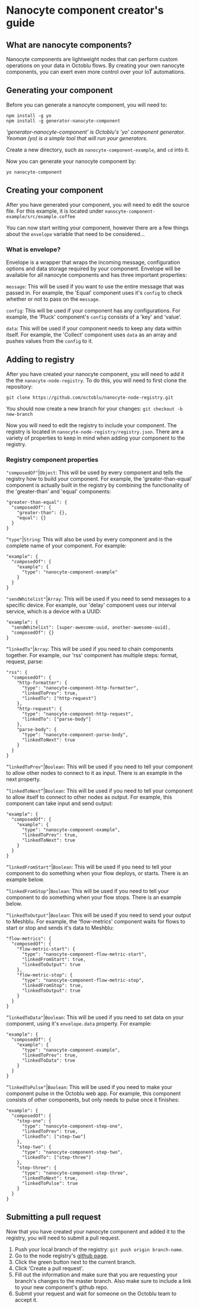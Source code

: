 # Nanocyte component creator's guide

## What are nanocyte components?
Nanocyte components are lightweight nodes that can perform custom operations on your data in Octoblu flows. By creating your own nanocyte components, you can exert even more control over your IoT automations.

## Generating your component
Before you can generate a nanocyte component, you will need to:
```
npm install -g yo
npm install -g generator-nanocyte-component
```
_'generator-nanocyte-component' is Octoblu's 'yo' component generator. Yeoman (yo) is a simple tool that will run your generators._

Create a new directory, such as `nanocyte-component-example`, and `cd` into it.

Now you can generate your nanocyte component by:
```
yo nanocyte-component
```

## Creating your component
After you have generated your component, you will need to edit the source file. For this example, it is located under `nanocyte-component-example/src/example.coffee`

You can now start writing your component, however there are a few things about the `envelope` variable that need to be considered...

### What is envelope?
Envelope is a wrapper that wraps the incoming message, configuration options and data storage required by your component. Envelope will be available for all nanocyte components and has three important properties:

`message`: This will be used if you want to use the entire message that was passed in. For example, the 'Equal' component uses it's `config` to check whether or not to pass on the `message`.

`config`: This will be used if your component has any configurations. For example, the 'Pluck' component's `config` consists of a 'key' and 'value'.

`data`: This will be used if your component needs to keep any data within itself. For example, the 'Collect' component uses `data` as an array and pushes values from the `config` to it.

## Adding to registry
After you have created your nanocyte component, you will need to add it the the `nanocyte-node-registry`. To do this, you will need to first clone the repository:
```
git clone https://github.com/octoblu/nanocyte-node-registry.git
```
You should now create a new branch for your changes: `git checkout -b new-branch`

Now you will need to edit the registry to include your component. The registry is located in `nanocyte-node-registry/registry.json`. There are a variety of properties to keep in mind when adding your component to the registry.

### Registry component properties
`"composedOf"`|`Object`: This will be used by every component and tells the registry how to build your component. For example, the 'greater-than-equal' component is actually built in the registry by combining the functionality of the 'greater-than' and 'equal' components:
```
"greater-than-equal": {
  "composedOf": {
    "greater-than": {},
    "equal": {}
  }
}
```

`”type"`|`String`: This will also be used by every component and is the complete name of your component. For example:
```
"example": {
  "composedOf": {
    "example": {
      "type": "nanocyte-component-example"
    }
  }
}
```

`"sendWhitelist"`|`Array`: This will be used if you need to send messages to a specific device. For example, our 'delay' component uses our interval service, which is a device with a UUID:
```
"example": {
  "sendWhitelist": [super-awesome-uuid, another-awesome-uuid],
  "composedOf": {}
}
```

`”linkedTo"`|`Array`: This will be used if you need to chain components together. For example, our 'rss' component has multiple steps: format, request, parse:
```
"rss": {
  "composedOf": {
    "http-formatter": {
      "type": "nanocyte-component-http-formatter",
      "linkedToPrev": true,
      "linkedTo": ["http-request"]
    },
    "http-request": {
      "type": "nanocyte-component-http-request",
      "linkedTo": ["parse-body"]
    },
    "parse-body": {
      "type": "nanocyte-component-parse-body",
      "linkedToNext": true
    }
  }
}
```

`”linkedToPrev"`|`Boolean`: This will be used if you need to tell your component to allow other nodes to connect to it as input. There is an example in the next property.

`”linkedToNext”`|`Boolean`: This will be used if you need to tell your component to allow itself to connect to other nodes as output. For example, this component can take input and send output:
```
"example": {
  "composedOf": {
    "example": {
      "type": "nanocyte-component-example",
      "linkedToPrev": true,
      "linkedToNext": true
    }
  }
}
```

`”linkedFromStart"`|`Boolean`: This will be used if you need to tell your component to do something when your flow deploys, or starts. There is an example below.

`”linkedFromStop"`|`Boolean`: This will be used if you need to tell your component to do something when your flow stops. There is an example below.

`”linkedToOutput"`|`Boolean`: This will be used if you need to send your output to Meshblu. For example, the 'flow-metrics' component waits for flows to start or stop and sends it's data to Meshblu:
```
"flow-metrics": {
  "composedOf": {
    "flow-metric-start": {
      "type": "nanocyte-component-flow-metric-start",
      "linkedFromStart": true,
      "linkedToOutput": true
    },
    "flow-metric-stop": {
      "type": "nanocyte-component-flow-metric-stop",
      "linkedFromStop": true,
      "linkedToOutput": true
    }
  }
}
```

`”linkedToData"`|`Boolean`: This will be used if you need to set data on your component, using it's `envelope.data` property. For example:
```
"example": {
  "composedOf": {
    "example": {
      "type": "nanocyte-component-example",
      "linkedToPrev": true,
      "linkedToData": true
    }
  }
}
```

`”linkedToPulse"`|`Boolean`: This will be used if you need to make your component pulse in the Octoblu web app. For example, this component consists of other components, but only needs to pulse once it finishes:
```
"example": {
  "composedOf": {
    "step-one": {
      "type": "nanocyte-component-step-one",
      "linkedToPrev": true,
      "linkedTo": ["step-two"]
    },
    "step-two": {
      "type": "nanocyte-component-step-two",
      "linkedTo": ["step-three"]
    },
    "step-three": {
      "type": "nanocyte-component-step-three",
      "linkedToNext": true,
      "linkedToPulse": true
    }
  }
}
```

## Submitting a pull request
Now that you have created your nanocyte component and added it to the registry, you will need to submit a pull request.

1. Push your local branch of the registry: `git push origin branch-name`.
2. Go to the node registry's [github page](https://github.com/octoblu/nanocyte-node-registry).
3. Click the green button next to the current branch.
4. Click 'Create a pull request'.
5. Fill out the information and make sure that you are requesting your branch's changes to the master branch. Also make sure to include a link to your new component's github repo.
6. Submit your request and wait for someone on the Octoblu team to accept it.
